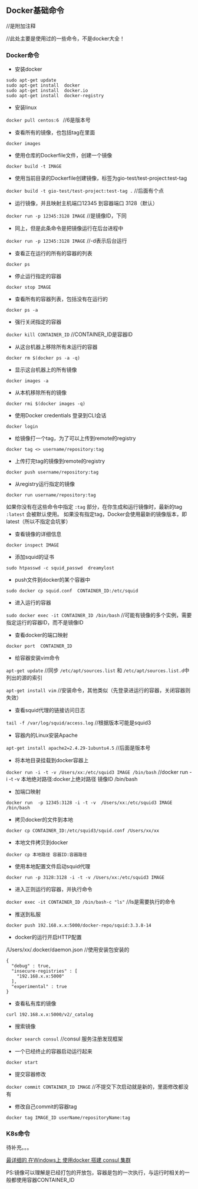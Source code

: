 Docker基础命令
---

//是附加注释

//此处主要是使用过的一些命令，不是docker大全！

### Docker命令

* 安装docker

```
sudo apt-get update
sudo apt-get install  docker
sudo apt-get install  docker.io
sudo apt-get install  docker-registry
```
  
* 安装linux 

``` docker pull centos:6  ``` //6是版本号

* 查看所有的镜像，也包括tag在里面 

``` docker images ```

* 使用仓库的Dockerfile文件，创建一个镜像 

```docker build -t IMAGE```

* 使用当前目录的Dockerfile创建镜像，标签为gio-test/test-project:test-tag
  
```docker build -t gio-test/test-project:test-tag .``` //后面有个点

* 运行镜像，并且映射主机端口12345 到容器端口 3128（默认）

```docker run -p 12345:3128 IMAGE```  //是镜像ID，下同

* 同上，但是此条命令是把镜像运行在后台进程中

```docker run -p 12345:3128 IMAGE```  //-d表示后台运行

* 查看正在运行的所有的容器的列表

```docker ps```

* 停止运行指定的容器

```docker stop IMAGE```

* 查看所有的容器列表，包括没有在运行的

```docker ps -a```

* 强行关闭指定的容器 

```docker kill CONTAINER_ID``` //CONTAINER_ID是容器ID

* 从这台机器上移除所有未运行的容器

```docker rm $(docker ps -a -q)```

* 显示这台机器上的所有镜像

```docker images -a```

* 从本机移除所有的镜像

```docker rmi $(docker images -q)```

* 使用Docker credentials 登录到CLI会话

```docker login```

* 给镜像打一个tag，为了可以上传到remote的registry

```docker tag <> username/repository:tag```

* 上传打完tag的镜像到remote的registry

```docker push username/repository:tag```

* 从registry运行指定的镜像

```docker run username/repository:tag```

如果你没有在这些命令中指定 ``` :tag ``` 部分，在你生成和运行镜像时，最新的tag ``` :latest ``` 会被默认使用。 
如果没有指定tag，Docker会使用最新的镜像版本，即latest（所以不指定会坑爹）

* 查看镜像的详细信息

```docker inspect IMAGE```

* 添加squid的证书

```sudo htpasswd -c squid_passwd  dreamylost```

* push文件到docker的某个容器中

```sudo docker cp squid.conf  CONTAINER_ID:/etc/squid```

* 进入运行的容器

```sudo docker exec -it CONTAINER_ID /bin/bash``` //可能有镜像的多个实例，需要指定运行的容器ID，而不是镜像ID

* 查看docker的端口映射

```docker port  CONTAINER_ID```

* 给容器安装vim命令

```apt-get update``` //同步 ```/etc/apt/sources.list``` 和 ```/etc/apt/sources.list.d```中列出的源的索引 

```apt-get install vim``` //安装命令，其他类似（先登录进运行的容器，关闭容器则失效）

* 查看squid代理的链接访问日志

```tail -f /var/log/squid/access.log``` //根据版本可能是squid3

* 容器内的Linux安装Apache

```apt-get install apache2=2.4.29-1ubuntu4.5``` //后面是版本号

* 将本地目录挂载到docker容器上

```docker run -i -t -v /Users/xx:/etc/squid3 IMAGE /bin/bash``` 
//docker run -i -t -v 本地绝对路径:docker上绝对路径 镜像ID  /bin/bash

* 加端口映射

```docker run  -p 12345:3128 -i -t -v  /Users/xx:/etc/squid3 IMAGE /bin/bash```

* 拷贝docker的文件到本地

```docker cp CONTAINER_ID:/etc/squid3/squid.conf /Users/xx/xx```

* 本地文件拷贝到docker

```docker cp 本地路径 容器ID:容器路径 ```

* 使用本地配置文件启动squid代理

```docker run -p 3128:3128 -i -t -v /Users/xx:/etc/squid3 IMAGE```

* 进入正则运行的容器，并执行命令

```docker exec -it CONTAINER_ID /bin/bash-c "ls"``` //ls是需要执行的命令

* 推送到私服

```docker push 192.168.x.x:5000/docker-repo/squid:3.3.8-14```

* docker的运行开启HTTP配置

/Users/xx/.docker/daemon.json //使用安装包安装的

```
{
  "debug" : true,
  "insecure-registries" : [
    "192.168.x.x:5000"
  ],
  "experimental" : true
}
```

* 查看私有库的镜像

```curl 192.168.x.x:5000/v2/_catalog```

* 搜索镜像

```docker search consul``` //consul 服务注册发现框架

* 一个已经终止的容器启动运行起来

```docker start```

* 提交容器修改

```docker commit CONTAINER_ID IMAGE``` //不提交下次启动就是新的，里面修改都没有

* 修改自己commit的容器tag

```docker tag IMAGE_ID userName/repositoryName:tag```

### K8s命令

待补充。。。


[最详细的 在Windows上 使用docker 搭建 consul 集群](https://blog.csdn.net/qq_34446485/article/details/90738092)

PS:镜像可以理解是已经打包的开放包，容器是包的一次执行，与运行时相关的一般都使用容器CONTAINER_ID
